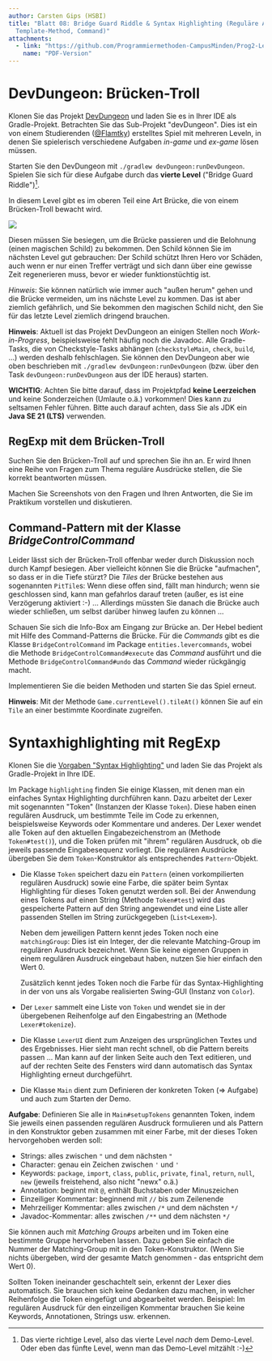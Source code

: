 ```yaml
---
author: Carsten Gips (HSBI)
title: "Blatt 08: Bridge Guard Riddle & Syntax Highlighting (Reguläre Ausdrücke,
  Template-Method, Command)"
attachments:
  - link: "https://github.com/Programmiermethoden-CampusMinden/Prog2-Lecture/blob/_pdf/homework/b08.pdf"
    name: "PDF-Version"
---
```


<!--  pandoc -s -f markdown -t markdown+smart-grid_tables-multiline_tables-simple_tables --columns=94 --reference-links=true  b08.md  -o xxx.md  -->

# DevDungeon: Brücken-Troll

Klonen Sie das Projekt [DevDungeon] und laden Sie es in Ihrer IDE als Gradle-Projekt.
Betrachten Sie das Sub-Projekt "devDungeon". Dies ist ein von einem Studierenden ([\@Flamtky])
erstelltes Spiel mit mehreren Leveln, in denen Sie spielerisch verschiedene Aufgaben *in-game*
und *ex-game* lösen müssen.

Starten Sie den DevDungeon mit `./gradlew devDungeon:runDevDungeon`. Spielen Sie sich für
diese Aufgabe durch das **vierte Level** ("Bridge Guard Riddle")[^1].

In diesem Level gibt es im oberen Teil eine Art Brücke, die von einem Brücken-Troll bewacht
wird.

![][1]

Diesen müssen Sie besiegen, um die Brücke passieren und die Belohnung (einen magischen Schild)
zu bekommen. Den Schild können Sie im nächsten Level gut gebrauchen: Der Schild schützt Ihren
Hero vor Schäden, auch wenn er nur einen Treffer verträgt und sich dann über eine gewisse Zeit
regenerieren muss, bevor er wieder funktionstüchtig ist.

*Hinweis*: Sie können natürlich wie immer auch "außen herum" gehen und die Brücke vermeiden,
um ins nächste Level zu kommen. Das ist aber ziemlich gefährlich, und Sie bekommen den
magischen Schild nicht, den Sie für das letzte Level ziemlich dringend brauchen.

**Hinweis**: Aktuell ist das Projekt DevDungeon an einigen Stellen noch *Work-in-Progress*,
beispielsweise fehlt häufig noch die Javadoc. Alle Gradle-Tasks, die von Checkstyle-Tasks
abhängen (`checkstyleMain`, `check`, `build`, ...) werden deshalb fehlschlagen. Sie können den
DevDungeon aber wie oben beschrieben mit `./gradlew devDungeon:runDevDungeon` (bzw. über den
Task `devDungeon:runDevDungeon` aus der IDE heraus) starten.

**WICHTIG**: Achten Sie bitte darauf, dass im Projektpfad **keine Leerzeichen** und keine
Sonderzeichen (Umlaute o.ä.) vorkommen! Dies kann zu seltsamen Fehler führen. Bitte auch
darauf achten, dass Sie als JDK ein **Java SE 21 (LTS)** verwenden.

## RegExp mit dem Brücken-Troll

Suchen Sie den Brücken-Troll auf und sprechen Sie ihn an. Er wird Ihnen eine Reihe von Fragen
zum Thema reguläre Ausdrücke stellen, die Sie korrekt beantworten müssen.

Machen Sie Screenshots von den Fragen und Ihren Antworten, die Sie im Praktikum vorstellen und
diskutieren.

## Command-Pattern mit der Klasse *BridgeControlCommand*

Leider lässt sich der Brücken-Troll offenbar weder durch Diskussion noch durch Kampf besiegen.
Aber vielleicht können Sie die Brücke "aufmachen", so dass er in die Tiefe stürzt? Die *Tiles*
der Brücke bestehen aus sogenannten `PitTile`s: Wenn diese offen sind, fällt man hindurch;
wenn sie geschlossen sind, kann man gefahrlos darauf treten (außer, es ist eine Verzögerung
aktiviert :-) ... Allerdings müssten Sie danach die Brücke auch wieder schließen, um selbst
darüber hinweg laufen zu können ...

Schauen Sie sich die Info-Box am Eingang zur Brücke an. Der Hebel bedient mit Hilfe des
Command-Patterns die Brücke. Für die *Commands* gibt es die Klasse `BridgeControlCommand` im
Package `entities.levercommands`, wobei die Methode `BridgeControlCommand#execute` das
*Command* ausführt und die Methode `BridgeControlCommand#undo` das *Command* wieder rückgängig
macht.

Implementieren Sie die beiden Methoden und starten Sie das Spiel erneut.

**Hinweis**: Mit der Methode `Game.currentLevel().tileAt()` können Sie auf ein `Tile` an einer
bestimmte Koordinate zugreifen.

# Syntaxhighlighting mit RegExp

Klonen Sie die [Vorgaben "Syntax Highlighting"] und laden Sie das Projekt als Gradle-Projekt
in Ihre IDE.

Im Package `highlighting` finden Sie einige Klassen, mit denen man ein einfaches Syntax
Highlighting durchführen kann. Dazu arbeitet der Lexer mit sogenannten "Token" (Instanzen der
Klasse `Token`). Diese haben einen regulären Ausdruck, um bestimmte Teile im Code zu erkennen,
beispielsweise Keywords oder Kommentare und anderes. Der Lexer wendet alle Token auf den
aktuellen Eingabezeichenstrom an (Methode `Token#test()`), und die Token prüfen mit "ihrem"
regulären Ausdruck, ob die jeweils passende Eingabesequenz vorliegt. Die regulären Ausdrücke
übergeben Sie dem `Token`-Konstruktor als entsprechendes `Pattern`-Objekt.

- Die Klasse `Token` speichert dazu ein `Pattern` (einen vorkompilierten regulären Ausdruck)
  sowie eine Farbe, die später beim Syntax Highlighting für dieses Token genutzt werden soll.
  Bei der Anwendung eines Tokens auf einen String (Methode `Token#test`) wird das gespeicherte
  Pattern auf den String angewendet und eine Liste aller passenden Stellen im String
  zurückgegeben (`List<Lexem>`).

  Neben dem jeweiligen Pattern kennt jedes Token noch eine `matchingGroup`: Dies ist ein
  Integer, der die relevante Matching-Group im regulären Ausdruck bezeichnet. Wenn Sie keine
  eigenen Gruppen in einem regulären Ausdruck eingebaut haben, nutzen Sie hier einfach den
  Wert 0.

  Zusätzlich kennt jedes Token noch die Farbe für das Syntax-Highlighting in der von uns als
  Vorgabe realisierten Swing-GUI (Instanz von `Color`).

- Der `Lexer` sammelt eine Liste von `Token` und wendet sie in der übergebenen Reihenfolge auf
  den Eingabestring an (Methode `Lexer#tokenize`).

- Die Klasse `LexerUI` dient zum Anzeigen des ursprünglichen Textes und des Ergebnisses. Hier
  sieht man recht schnell, ob die Pattern bereits passen ... Man kann auf der linken Seite
  auch den Text editieren, und auf der rechten Seite des Fensters wird dann automatisch das
  Syntax Highlighting erneut durchgeführt.

- Die Klasse `Main` dient zum Definieren der konkreten Token (=\> Aufgabe) und auch zum
  Starten der Demo.

**Aufgabe**: Definieren Sie alle in `Main#setupTokens` genannten Token, indem Sie jeweils
einen passenden regulären Ausdruck formulieren und als Pattern in den Konstruktor geben
zusammen mit einer Farbe, mit der dieses Token hervorgehoben werden soll:

- Strings: alles zwischen `"` und dem nächsten `"`
- Character: genau ein Zeichen zwischen `'` und `'`
- Keywords: `package`, `import`, `class`, `public`, `private`, `final`, `return`, `null`,
  `new` (jeweils freistehend, also nicht "newx" o.ä.)
- Annotation: beginnt mit `@`, enthält Buchstaben oder Minuszeichen
- Einzeiliger Kommentar: beginnend mit `//` bis zum Zeilenende
- Mehrzeiliger Kommentar: alles zwischen `/*` und dem nächsten `*/`
- Javadoc-Kommentar: alles zwischen `/**` und dem nächsten `*/`

Sie können auch mit *Matching Groups* arbeiten und im Token eine bestimmte Gruppe hervorheben
lassen. Dazu geben Sie einfach die Nummer der Matching-Group mit in den Token-Konstruktor.
(Wenn Sie nichts übergeben, wird der gesamte Match genommen - das entspricht dem Wert 0).

Sollten Token ineinander geschachtelt sein, erkennt der Lexer dies automatisch. Sie brauchen
sich keine Gedanken dazu machen, in welcher Reihenfolge die Token eingefügt und abgearbeitet
werden. Beispiel: Im regulären Ausdruck für den einzeiligen Kommentar brauchen Sie keine
Keywords, Annotationen, Strings usw. erkennen.

[^1]: Das vierte richtige Level, also das vierte Level *nach* dem Demo-Level. Oder eben das
    fünfte Level, wenn man das Demo-Level mitzählt :-)

  [DevDungeon]: https://github.com/Dungeon-CampusMinden/dev-dungeon
  [\@Flamtky]: https://github.com/Flamtky
  [1]: images/bridgetroll-annot.png
  [Vorgaben "Syntax Highlighting"]: https://github.com/Programmiermethoden-CampusMinden/prog2_ybel_highlighting
